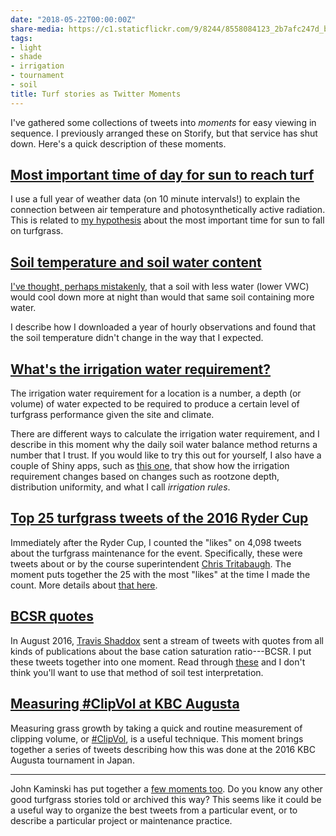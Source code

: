 ```yaml
---
date: "2018-05-22T00:00:00Z"
share-media: https://c1.staticflickr.com/9/8244/8558084123_2b7afc247d_b_d.jpg
tags:
- light
- shade
- irrigation
- tournament
- soil
title: Turf stories as Twitter Moments
---
```


I've gathered some collections of tweets into *moments* for easy viewing in sequence. I previously arranged these on Storify, but that service has shut down. Here's a quick description of these moments. 

## [Most important time of day for sun to reach turf](https://twitter.com/i/moments/990067045747212288)

I use a full year of weather data (on 10 minute intervals!) to explain the connection between air temperature and photosynthetically active radiation. This is related to [my hypothesis](http://www.blog.asianturfgrass.com/2015/02/a-hypothesis-concerning-the-most-important-time-for-sunlight-to-fall-on-turfgrass.html) about the most important time for sun to fall on turfgrass.

## [Soil temperature and soil water content](https://twitter.com/i/moments/990116566418124802)

[I've thought, perhaps mistakenly](https://twitter.com/asianturfgrass/status/746667637820665857), that a soil with less water (lower VWC) would cool down more at night than would that same soil containing more water.

I describe how I downloaded a year of hourly observations and found that the soil temperature didn't change in the way that I expected.

## [What's the irrigation water requirement?](https://twitter.com/i/moments/990138727560200193)

The irrigation water requirement for a location is a number, a depth (or volume) of water expected to be required to produce a certain level of turfgrass performance given the site and climate. 

There are different ways to calculate the irrigation water requirement, and I describe in this moment why the daily soil water balance method returns a number that I trust. If you would like to try this out for yourself, I also have a couple of Shiny apps, such as [this one](https://asianturfgrass.shinyapps.io/irrigation/), that show how the irrigation requirement changes based on changes such as rootzone depth, distribution uniformity, and what I call *irrigation rules*.

## [Top 25 turfgrass tweets of the 2016 Ryder Cup](https://twitter.com/i/moments/990131921807011841)

Immediately after the Ryder Cup, I counted the "likes" on 4,098 tweets about the turfgrass maintenance for the event. Specifically, these were tweets about or by the course superintendent [Chris Tritabaugh](https://twitter.com/ct_turf). The moment puts together the 25 with the most "likes" at the time I made the count. More details about [that here](http://www.blog.asianturfgrass.com/2016/10/top-25-tweets-of-the-ryder-cup.html).

## [BCSR quotes](https://twitter.com/i/moments/990126939061940224)

In August 2016, [Travis Shaddox](https://twitter.com/TravisShaddox) sent a stream of tweets with quotes from all kinds of publications about the base cation saturation ratio---BCSR. I put these tweets together into one moment. Read through [these](https://twitter.com/i/moments/990126939061940224) and I don't think you'll want to use that method of soil test interpretation.

## [Measuring #ClipVol at KBC Augusta](https://twitter.com/i/moments/990124653527023616)

Measuring grass growth by taking a quick and routine measurement of clipping volume, or [#ClipVol](https://twitter.com/hashtag/clipvol?src=hash), is a useful technique. This moment brings together a series of tweets describing how this was done at the 2016 KBC Augusta tournament in Japan.

---

John Kaminski has put together a [few moments too](https://twitter.com/iTweetTurf/moments). Do you know any other good turfgrass stories told or archived this way? This seems like it could be a useful way to organize the best tweets from a particular event, or to describe a particular project or maintenance practice.





